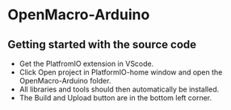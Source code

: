 # OpenMacro-Arduino

## Getting started with the source code
* Get the PlatfromIO extension in VScode.
* Click Open project in PlatformIO-home window and open the OpenMacro-Arduino folder.
* All libraries and tools should then automatically be installed.
* The Build and Upload button are in the bottom left corner.
